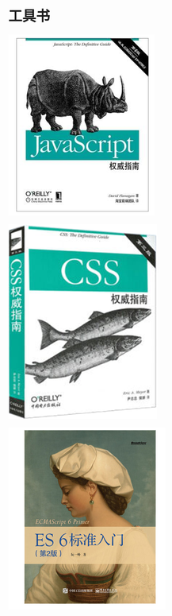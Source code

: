 # 工具书

![js权威指南](../images/books/js_guide.png)
 
![css权威指南](../images/books/css_guide.png)  

![ES6](../images/books/ES6.png)

